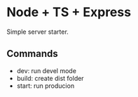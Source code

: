 # Node + TS + Express

Simple server starter.

## Commands

- dev: run devel mode
- build: create dist folder
- start: run producion
